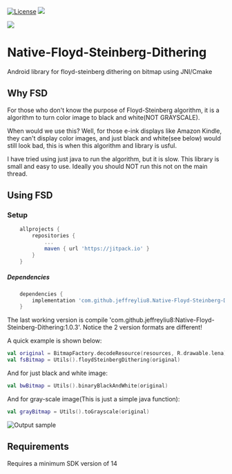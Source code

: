 [![License](https://img.shields.io/badge/license-Apache%202-blue.svg)](https://www.apache.org/licenses/LICENSE-2.0)
[![](https://jitpack.io/v/jeffreyliu8/Native-Floyd-Steinberg-Dithering.svg)](https://jitpack.io/#jeffreyliu8/Native-Floyd-Steinberg-Dithering)

[![](https://www.buymeacoffee.com/assets/img/custom_images/orange_img.png)](https://www.buymeacoffee.com/jeffliu)

# Native-Floyd-Steinberg-Dithering
Android library for floyd-steinberg dithering on bitmap using JNI/Cmake

Why FSD
----------------
For those who don't know the purpose of Floyd-Steinberg algorithm, it is a algorithm to turn color image to black and white(NOT GRAYSCALE). 

When would we use this? Well, for those e-ink displays like Amazon Kindle, they can't display color images, and just black and white(see below) would still look bad, this is when this algorithm and library is usful.

I have tried using just java to run the algorithm, but it is slow.
This library is small and easy to use. Ideally you should NOT run this not on the main thread.

Using FSD
----------------

### Setup
```groovy
	allprojects {
		repositories {
			...
			maven { url 'https://jitpack.io' }
		}
	}
```


##### Dependencies
```groovy
	dependencies {
		implementation 'com.github.jeffreyliu8.Native-Floyd-Steinberg-Dithering:final:1.1.0'
	}
```

The last working version is compile 'com.github.jeffreyliu8:Native-Floyd-Steinberg-Dithering:1.0.3'. Notice the 2 version formats are different!

A quick example is shown below:

```kotlin
val original = BitmapFactory.decodeResource(resources, R.drawable.lena)
val fsBitmap = Utils().floydSteinbergDithering(original)
```

And for just black and white image:
```kotlin
val bwBitmap = Utils().binaryBlackAndWhite(original)
```

And for gray-scale image(This is just a simple java function):
```kotlin
val grayBitmap = Utils().toGrayscale(original)
```

![Output sample](https://github.com/jeffreyliu8/Native-Floyd-Steinberg-Dithering/blob/master/screenshot.png)

Requirements
--------------
Requires a minimum SDK version of 14
